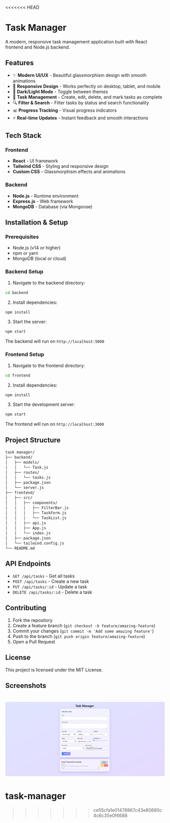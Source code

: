 <<<<<<< HEAD
# Task Manager

A modern, responsive task management application built with React frontend and Node.js backend.

## Features

- ✨ **Modern UI/UX** - Beautiful glassmorphism design with smooth animations
- 📱 **Responsive Design** - Works perfectly on desktop, tablet, and mobile
- 🎨 **Dark/Light Mode** - Toggle between themes
- 📝 **Task Management** - Create, edit, delete, and mark tasks as complete
- 🔍 **Filter & Search** - Filter tasks by status and search functionality
- 📊 **Progress Tracking** - Visual progress indicators
- ⚡ **Real-time Updates** - Instant feedback and smooth interactions

## Tech Stack

### Frontend
- **React** - UI framework
- **Tailwind CSS** - Styling and responsive design
- **Custom CSS** - Glassmorphism effects and animations

### Backend
- **Node.js** - Runtime environment
- **Express.js** - Web framework
- **MongoDB** - Database (via Mongoose)

## Installation & Setup

### Prerequisites
- Node.js (v14 or higher)
- npm or yarn
- MongoDB (local or cloud)

### Backend Setup

1. Navigate to the backend directory:
```bash
cd backend
```

2. Install dependencies:
```bash
npm install
```

3. Start the server:
```bash
npm start
```

The backend will run on `http://localhost:5000`

### Frontend Setup

1. Navigate to the frontend directory:
```bash
cd frontend
```

2. Install dependencies:
```bash
npm install
```

3. Start the development server:
```bash
npm start
```

The frontend will run on `http://localhost:3000`

## Project Structure

```
task manager/
├── backend/
│   ├── models/
│   │   └── Task.js
│   ├── routes/
│   │   └── tasks.js
│   ├── package.json
│   └── server.js
├── frontend/
│   ├── src/
│   │   ├── components/
│   │   │   ├── FilterBar.js
│   │   │   ├── TaskForm.js
│   │   │   └── TaskList.js
│   │   ├── api.js
│   │   ├── App.js
│   │   └── index.js
│   ├── package.json
│   └── tailwind.config.js
└── README.md
```

## API Endpoints

- `GET /api/tasks` - Get all tasks
- `POST /api/tasks` - Create a new task
- `PUT /api/tasks/:id` - Update a task
- `DELETE /api/tasks/:id` - Delete a task

## Contributing

1. Fork the repository
2. Create a feature branch (`git checkout -b feature/amazing-feature`)
3. Commit your changes (`git commit -m 'Add some amazing feature'`)
4. Push to the branch (`git push origin feature/amazing-feature`)
5. Open a Pull Request

## License

This project is licensed under the MIT License.

## Screenshots

![Task Manager Interface](TaskManger.jpg) 
=======
# task-manager
>>>>>>> ce55cfa1e01478867c43e80680c4c6c35e0f6688
